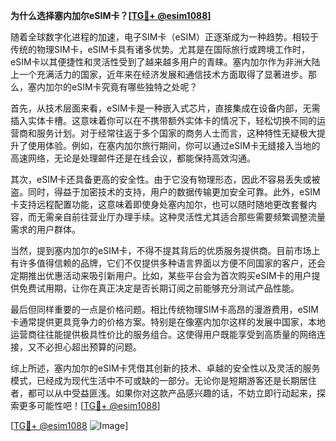 **为什么选择塞内加尔eSIM卡？[[TG💪+ @esim1088](https://t.me/s/esim1088)]**

随着全球数字化进程的加速，电子SIM卡（eSIM）正逐渐成为一种趋势。相较于传统的物理SIM卡，eSIM卡具有诸多优势。尤其是在国际旅行或跨境工作时，eSIM卡以其便捷性和灵活性受到了越来越多用户的青睐。塞内加尔作为非洲大陆上一个充满活力的国家，近年来在经济发展和通信技术方面取得了显著进步。那么，塞内加尔的eSIM卡究竟有哪些独特之处呢？

首先，从技术层面来看，eSIM卡是一种嵌入式芯片，直接集成在设备内部，无需插入实体卡槽。这意味着你可以在不携带额外实体卡的情况下，轻松切换不同的运营商和服务计划。对于经常往返于多个国家的商务人士而言，这种特性无疑极大提升了使用体验。例如，在塞内加尔旅行期间，你可以通过eSIM卡无缝接入当地的高速网络，无论是处理邮件还是在线会议，都能保持高效沟通。

其次，eSIM卡还具备更高的安全性。由于它没有物理形态，因此不容易丢失或被盗。同时，得益于加密技术的支持，用户的数据传输更加安全可靠。此外，eSIM卡支持远程配置功能，这意味着即使身处塞内加尔，也可以随时随地更改套餐内容，而无需亲自前往营业厅办理手续。这种灵活性尤其适合那些需要频繁调整流量需求的用户群体。

当然，提到塞内加尔的eSIM卡，不得不提其背后的优质服务提供商。目前市场上有许多值得信赖的品牌，它们不仅提供多种语言界面以方便不同国家的客户，还会定期推出优惠活动来吸引新用户。比如，某些平台会为首次购买eSIM卡的用户提供免费试用期，让你在真正决定是否长期订阅之前能够充分测试产品性能。

最后但同样重要的一点是价格问题。相比传统物理SIM卡高昂的漫游费用，eSIM卡通常提供更具竞争力的价格方案。特别是在像塞内加尔这样的发展中国家，本地运营商往往能提供极具性价比的服务组合。这使得用户既能享受到高质量的网络连接，又不必担心超出预算的问题。

综上所述，塞内加尔的eSIM卡凭借其创新的技术、卓越的安全性以及灵活的服务模式，已经成为现代生活中不可或缺的一部分。无论你是短期游客还是长期居住者，都可以从中受益匪浅。如果你对这款产品感兴趣的话，不妨立即行动起来，探索更多可能性吧！[[TG💪+ @esim1088](https://t.me/s/esim1088)]

[[TG💪+ @esim1088](https://t.me/s/esim1088) ![Image](https://i.postimg.cc/4NQfJmqS/Snipaste-2025-05-13-00-14-12.png)]